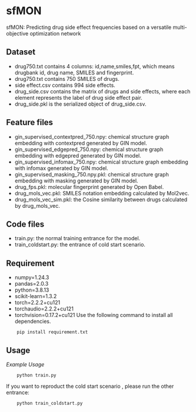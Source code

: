 # sfMON
sfMON: Predicting drug side effect frequencies based on a versatile multi-objective optimization network
## Dataset
- drug750.txt contains 4 columns: id,name,smiles,fpt, which means drugbank id, drug name, SMILES and fingerprint.
- drug750.txt contains 750 SMILES of drugs.
- side effect.csv contains 994 side effects.
- drug_side.csv contains the matrix of drugs and side effects, where each element represents the label of drug side effect pair.
- drug_side.pkl is the serialized object of drug_side.csv.
## Feature files
- gin_supervised_contextpred_750.npy: chemical structure graph embedding with contextpred generated by GIN model.
- gin_supervised_edgepred_750.npy: chemical structure graph embedding with edgepred generated by GIN model.
- gin_supervised_infomax_750.npy: chemical structure graph embedding with infomax generated by GIN model.
- gin_supervised_masking_750.npy.pkl: chemical structure graph embedding with masking generated by GIN model.
- drug_fps.pkl: molecular fingerprint generated by Open Babel.
- drug_mols_vec.pkl: SMILES notation embedding calculated by Mol2vec.
- drug_mols_vec_sim.pkl: the Cosine similarity between drugs calculated by drug_mols_vec.
## Code files
- train.py: the normal training entrance for the model.
- train_coldstart.py: the entrance of cold start scenario.
## Requirement
- numpy=1.24.3
- pandas=2.0.3
- python=3.8.13
- scikit-learn=1.3.2
- torch=2.2.2+cu121
- torchaudio=2.2.2+cu121
- torchvision=0.17.2+cu121 
Use the following command to install all dependencies. 
```
    pip install requirement.txt
```
## Usage
*Example Usage*
```
    python train.py
```
If you want to reproduct the cold start scenario , please run the other entrance:
```
    python train_coldstart.py
```
